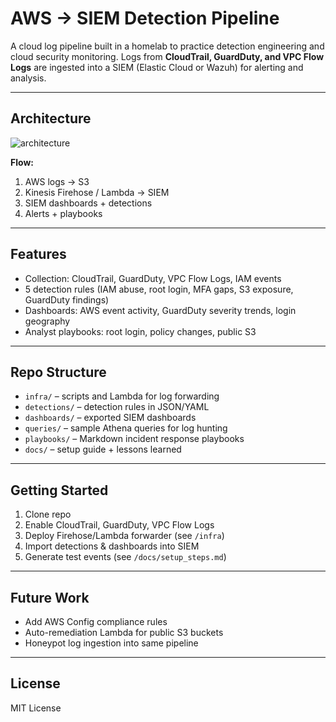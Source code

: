 # AWS → SIEM Detection Pipeline

A cloud log pipeline built in a homelab to practice detection engineering and cloud security monitoring.
Logs from **CloudTrail, GuardDuty, and VPC Flow Logs** are ingested into a SIEM (Elastic Cloud or Wazuh) for alerting and analysis.

---

## Architecture
![architecture](diagrams/architecture.png)

**Flow:**
1. AWS logs → S3
2. Kinesis Firehose / Lambda → SIEM
3. SIEM dashboards + detections
4. Alerts + playbooks

---

## Features
- Collection: CloudTrail, GuardDuty, VPC Flow Logs, IAM events
- 5 detection rules (IAM abuse, root login, MFA gaps, S3 exposure, GuardDuty findings)
- Dashboards: AWS event activity, GuardDuty severity trends, login geography
- Analyst playbooks: root login, policy changes, public S3

---

## Repo Structure
- `infra/` – scripts and Lambda for log forwarding
- `detections/` – detection rules in JSON/YAML
- `dashboards/` – exported SIEM dashboards
- `queries/` – sample Athena queries for log hunting
- `playbooks/` – Markdown incident response playbooks
- `docs/` – setup guide + lessons learned

---

## Getting Started
1. Clone repo
2. Enable CloudTrail, GuardDuty, VPC Flow Logs
3. Deploy Firehose/Lambda forwarder (see `/infra`)
4. Import detections & dashboards into SIEM
5. Generate test events (see `/docs/setup_steps.md`)

---

## Future Work
- Add AWS Config compliance rules
- Auto-remediation Lambda for public S3 buckets
- Honeypot log ingestion into same pipeline

---

## License
MIT License
